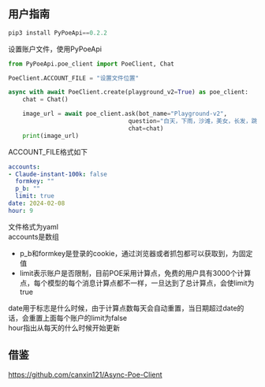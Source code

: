 ## 用户指南

```python
pip3 install PyPoeApi==0.2.2
```

设置账户文件，使用PyPoeApi
```python
from PyPoeApi.poe_client import PoeClient, Chat

PoeClient.ACCOUNT_FILE = "设置文件位置"

async with await PoeClient.create(playground_v2=True) as poe_client:
    chat = Chat()

    image_url = await poe_client.ask(bot_name="Playground-v2",
                                  question="白天，下雨，沙滩，美女，长发，跳舞",
                                  chat=chat)
    print(image_url)

```
ACCOUNT_FILE格式如下
```yaml
accounts:
- Claude-instant-100k: false
  formkey: ""
  p_b: ""
  limit: true
date: 2024-02-08
hour: 9
```
文件格式为yaml  
accounts是数组  
- p_b和formkey是登录的cookie，通过浏览器或者抓包都可以获取到，为固定值 
- limit表示账户是否限制，目前POE采用计算点，免费的用户具有3000个计算点，每个模型的每个消息计算点都不一样，一旦达到了总计算点，会使limit为true    

date用于标志是什么时候，由于计算点数每天会自动重置，当日期超过date的话，会重置上面每个账户的limit为false  
hour指出从每天的什么时候开始更新

## 借鉴
https://github.com/canxin121/Async-Poe-Client